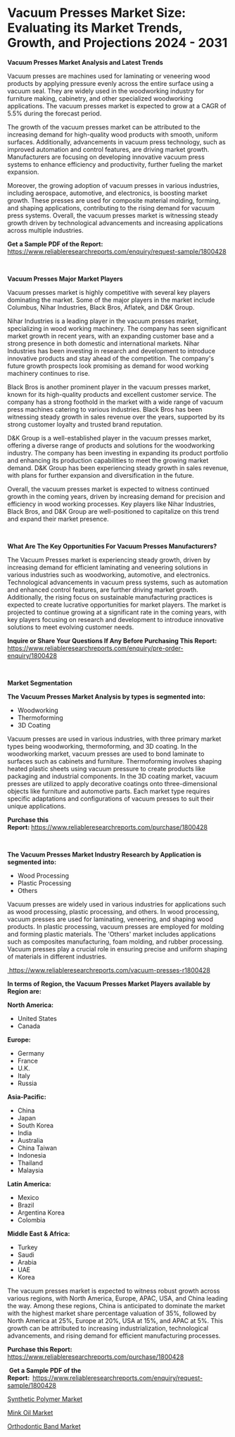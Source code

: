 <p><h1>Vacuum Presses Market Size: Evaluating its Market Trends, Growth, and Projections 2024 - 2031</h1></p><p><strong>Vacuum Presses Market Analysis and Latest Trends</strong></p>
<p><p>Vacuum presses are machines used for laminating or veneering wood products by applying pressure evenly across the entire surface using a vacuum seal. They are widely used in the woodworking industry for furniture making, cabinetry, and other specialized woodworking applications. The vacuum presses market is expected to grow at a CAGR of 5.5% during the forecast period.</p><p>The growth of the vacuum presses market can be attributed to the increasing demand for high-quality wood products with smooth, uniform surfaces. Additionally, advancements in vacuum press technology, such as improved automation and control features, are driving market growth. Manufacturers are focusing on developing innovative vacuum press systems to enhance efficiency and productivity, further fueling the market expansion.</p><p>Moreover, the growing adoption of vacuum presses in various industries, including aerospace, automotive, and electronics, is boosting market growth. These presses are used for composite material molding, forming, and shaping applications, contributing to the rising demand for vacuum press systems. Overall, the vacuum presses market is witnessing steady growth driven by technological advancements and increasing applications across multiple industries.</p></p>
<p><strong>Get a Sample PDF of the Report:&nbsp;</strong> <a href="https://www.reliableresearchreports.com/enquiry/request-sample/1800428">https://www.reliableresearchreports.com/enquiry/request-sample/1800428</a></p>
<p>&nbsp;</p>
<p><strong>Vacuum Presses Major Market Players</strong></p>
<p><p>Vacuum presses market is highly competitive with several key players dominating the market. Some of the major players in the market include Columbus, Nihar Industries, Black Bros, Aflatek, and D&K Group.</p><p>Nihar Industries is a leading player in the vacuum presses market, specializing in wood working machinery. The company has seen significant market growth in recent years, with an expanding customer base and a strong presence in both domestic and international markets. Nihar Industries has been investing in research and development to introduce innovative products and stay ahead of the competition. The company's future growth prospects look promising as demand for wood working machinery continues to rise.</p><p>Black Bros is another prominent player in the vacuum presses market, known for its high-quality products and excellent customer service. The company has a strong foothold in the market with a wide range of vacuum press machines catering to various industries. Black Bros has been witnessing steady growth in sales revenue over the years, supported by its strong customer loyalty and trusted brand reputation.</p><p>D&K Group is a well-established player in the vacuum presses market, offering a diverse range of products and solutions for the woodworking industry. The company has been investing in expanding its product portfolio and enhancing its production capabilities to meet the growing market demand. D&K Group has been experiencing steady growth in sales revenue, with plans for further expansion and diversification in the future.</p><p>Overall, the vacuum presses market is expected to witness continued growth in the coming years, driven by increasing demand for precision and efficiency in wood working processes. Key players like Nihar Industries, Black Bros, and D&K Group are well-positioned to capitalize on this trend and expand their market presence.</p></p>
<p>&nbsp;</p>
<p><strong>What Are The Key Opportunities For Vacuum Presses Manufacturers?</strong></p>
<p><p>The Vacuum Presses market is experiencing steady growth, driven by increasing demand for efficient laminating and veneering solutions in various industries such as woodworking, automotive, and electronics. Technological advancements in vacuum press systems, such as automation and enhanced control features, are further driving market growth. Additionally, the rising focus on sustainable manufacturing practices is expected to create lucrative opportunities for market players. The market is projected to continue growing at a significant rate in the coming years, with key players focusing on research and development to introduce innovative solutions to meet evolving customer needs.</p></p>
<p><strong>Inquire or Share Your Questions If Any Before Purchasing This Report:</strong> <a href="https://www.reliableresearchreports.com/enquiry/pre-order-enquiry/1800428">https://www.reliableresearchreports.com/enquiry/pre-order-enquiry/1800428</a></p>
<p>&nbsp;</p>
<p><strong>Market Segmentation</strong></p>
<p><strong>The Vacuum Presses Market Analysis by types is segmented into:</strong></p>
<p><ul><li>Woodworking</li><li>Thermoforming</li><li>3D Coating</li></ul></p>
<p><p>Vacuum presses are used in various industries, with three primary market types being woodworking, thermoforming, and 3D coating. In the woodworking market, vacuum presses are used to bond laminate to surfaces such as cabinets and furniture. Thermoforming involves shaping heated plastic sheets using vacuum pressure to create products like packaging and industrial components. In the 3D coating market, vacuum presses are utilized to apply decorative coatings onto three-dimensional objects like furniture and automotive parts. Each market type requires specific adaptations and configurations of vacuum presses to suit their unique applications.</p></p>
<p><strong>Purchase this Report:&nbsp;</strong><a href="https://www.reliableresearchreports.com/purchase/1800428">https://www.reliableresearchreports.com/purchase/1800428</a></p>
<p>&nbsp;</p>
<p><strong>The Vacuum Presses Market Industry Research by Application is segmented into:</strong></p>
<p><ul><li>Wood Processing</li><li>Plastic Processing</li><li>Others</li></ul></p>
<p><p>Vacuum presses are widely used in various industries for applications such as wood processing, plastic processing, and others. In wood processing, vacuum presses are used for laminating, veneering, and shaping wood products. In plastic processing, vacuum presses are employed for molding and forming plastic materials. The 'Others' market includes applications such as composites manufacturing, foam molding, and rubber processing. Vacuum presses play a crucial role in ensuring precise and uniform shaping of materials in different industries.</p></p>
<p><a href="https://www.reliableresearchreports.com/vacuum-presses-r1800428">&nbsp;https://www.reliableresearchreports.com/vacuum-presses-r1800428</a></p>
<p><strong>In terms of Region, the Vacuum Presses Market Players available by Region are:</strong></p>
<p>
    <p> <strong> North America: </strong>
        <ul>
            <li>United States</li>
            <li>Canada</li>
        </ul>
        </p> 
    <p> <strong> Europe: </strong>
        <ul>
            <li>Germany</li>
            <li>France</li>
            <li>U.K.</li>
            <li>Italy</li>
            <li>Russia</li>
        </ul>
        </p> 
    <p> <strong> Asia-Pacific: </strong>
        <ul>
            <li>China</li>
            <li>Japan</li>
            <li>South Korea</li>
            <li>India</li>
            <li>Australia</li>
            <li>China Taiwan</li>
            <li>Indonesia</li>
            <li>Thailand</li>
            <li>Malaysia</li>
        </ul>
        </p> 
    <p> <strong> Latin America: </strong>
        <ul>
            <li>Mexico</li>
            <li>Brazil</li>
            <li>Argentina Korea</li>
            <li>Colombia</li>
        </ul>
        </p> 
    <p> <strong> Middle East & Africa: </strong>
        <ul>
            <li>Turkey</li>
            <li>Saudi</li>
            <li>Arabia</li>
            <li>UAE</li>
            <li>Korea</li>
        </ul>
    </p>
    </p>
<p><p>The vacuum presses market is expected to witness robust growth across various regions, with North America, Europe, APAC, USA, and China leading the way. Among these regions, China is anticipated to dominate the market with the highest market share percentage valuation of 35%, followed by North America at 25%, Europe at 20%, USA at 15%, and APAC at 5%. This growth can be attributed to increasing industrialization, technological advancements, and rising demand for efficient manufacturing processes.</p></p>
<p><strong>Purchase this Report: </strong><a href="https://www.reliableresearchreports.com/purchase/1800428">https://www.reliableresearchreports.com/purchase/1800428</a></p>
<p>&nbsp;<strong>Get a Sample PDF of the Report:&nbsp;&nbsp;</strong><a href="https://www.reliableresearchreports.com/enquiry/request-sample/1800428">https://www.reliableresearchreports.com/enquiry/request-sample/1800428</a></p>
<p><strong></strong></p>
<p><p><a href="https://www.linkedin.com/pulse/insights-synthetic-polymer-market-size-analysing-share-trends-nuqie?trackingId=Gv4YKuD6Z%2Fl0W2TfWDgrug%3D%3D">Synthetic Polymer Market</a></p><p><a href="https://www.linkedin.com/pulse/mink-oil-market-furnish-information-size-share-dynamics-imqte?trackingId=%2FriJW63DTbHrSEJ%2BZBk8Sg%3D%3D">Mink Oil Market</a></p><p><a href="https://www.linkedin.com/pulse/orthodontic-band-market-key-successful-business-strategy-0lsue?trackingId=s0NCEHJ4uFJSHbnh8WVFhg%3D%3D">Orthodontic Band Market</a></p></p>